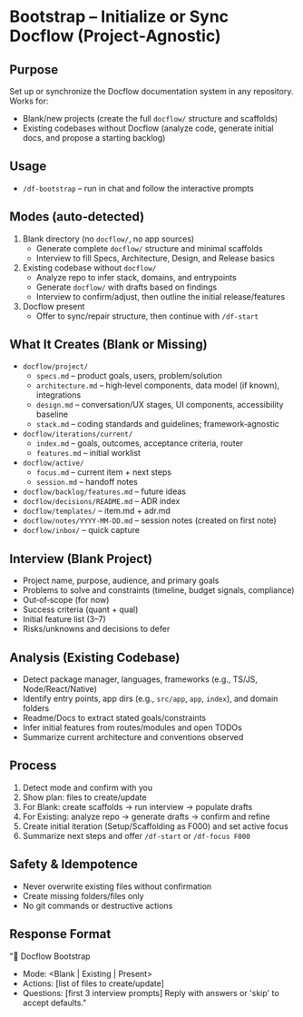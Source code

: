 # Bootstrap – Initialize or Sync Docflow (Project‑Agnostic)

## Purpose
Set up or synchronize the Docflow documentation system in any repository. Works for:
- Blank/new projects (create the full `docflow/` structure and scaffolds)
- Existing codebases without Docflow (analyze code, generate initial docs, and propose a starting backlog)

## Usage
- `/df-bootstrap` – run in chat and follow the interactive prompts

## Modes (auto‑detected)
1) Blank directory (no `docflow/`, no app sources)
   - Generate complete `docflow/` structure and minimal scaffolds
   - Interview to fill Specs, Architecture, Design, and Release basics
2) Existing codebase without `docflow/`
   - Analyze repo to infer stack, domains, and entrypoints
   - Generate `docflow/` with drafts based on findings
   - Interview to confirm/adjust, then outline the initial release/features
3) Docflow present
   - Offer to sync/repair structure, then continue with `/df-start`

## What It Creates (Blank or Missing)
- `docflow/project/`
  - `specs.md` – product goals, users, problem/solution
  - `architecture.md` – high‑level components, data model (if known), integrations
  - `design.md` – conversation/UX stages, UI components, accessibility baseline
  - `stack.md` – coding standards and guidelines; framework‑agnostic
- `docflow/iterations/current/`
  - `index.md` – goals, outcomes, acceptance criteria, router
  - `features.md` – initial worklist
- `docflow/active/`
  - `focus.md` – current item + next steps
  - `session.md` – handoff notes
- `docflow/backlog/features.md` – future ideas
- `docflow/decisions/README.md` – ADR index
- `docflow/templates/` – item.md + adr.md
- `docflow/notes/YYYY-MM-DD.md` – session notes (created on first note)
- `docflow/inbox/` – quick capture

## Interview (Blank Project)
- Project name, purpose, audience, and primary goals
- Problems to solve and constraints (timeline, budget signals, compliance)
- Out‑of‑scope (for now)
- Success criteria (quant + qual)
- Initial feature list (3–7)
- Risks/unknowns and decisions to defer

## Analysis (Existing Codebase)
- Detect package manager, languages, frameworks (e.g., TS/JS, Node/React/Native)
- Identify entry points, app dirs (e.g., `src/app`, `app`, `index`), and domain folders
- Readme/Docs to extract stated goals/constraints
- Infer initial features from routes/modules and open TODOs
- Summarize current architecture and conventions observed

## Process
1) Detect mode and confirm with you
2) Show plan: files to create/update
3) For Blank: create scaffolds → run interview → populate drafts
4) For Existing: analyze repo → generate drafts → confirm and refine
5) Create initial iteration (Setup/Scaffolding as F000) and set active focus
6) Summarize next steps and offer `/df-start` or `/df-focus F000`

## Safety & Idempotence
- Never overwrite existing files without confirmation
- Create missing folders/files only
- No git commands or destructive actions

## Response Format
"🧭 Docflow Bootstrap
- Mode: <Blank | Existing | Present>
- Actions: [list of files to create/update]
- Questions: [first 3 interview prompts]
Reply with answers or 'skip' to accept defaults."
